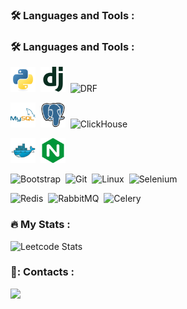 ### :hammer_and_wrench: Languages and Tools :
### :hammer_and_wrench: Languages and Tools :

<div id='technologies'>
  <img src='https://github.com/devicons/devicon/blob/master/icons/python/python-original.svg' title='Python' alt='Python' width='40px' height='40px'>&nbsp;
  <img src='https://github.com/devicons/devicon/blob/master/icons/django/django-plain.svg' title='Django' alt='Django' width='40px' height='40px'>&nbsp;
  <img src="https://www.django-rest-framework.org/img/logo.png" title="Django REST Framework" alt="DRF" width="40" height="40"/>&nbsp;

  <img src='https://github.com/devicons/devicon/blob/master/icons/mysql/mysql-original-wordmark.svg' title='MySQL' alt='MySQL' width='40px' height='40px'>&nbsp;
  <img src='https://github.com/devicons/devicon/blob/master/icons/postgresql/postgresql-original.svg' title='PostgreSQL' alt='PostgreSQL' width='40px' height='40px'>&nbsp;
  <img src='https://avatars.githubusercontent.com/u/33895241?s=200&v=4' title='ClickHouse' alt='ClickHouse' width='40' height='40'>&nbsp;

  <img src='https://github.com/devicons/devicon/blob/master/icons/docker/docker-original.svg' title='Docker' alt='Docker' width='40px' height='40px'>&nbsp;
  <img src='https://raw.githubusercontent.com/devicons/devicon/master/icons/nginx/nginx-original.svg' title='Nginx' alt='Nginx' width='40px' height='40px'>&nbsp;

  <img src='https://cdn.jsdelivr.net/gh/devicons/devicon/icons/bootstrap/bootstrap-original.svg' title='Bootstrap' alt='Bootstrap' width='40px' height='40px'>&nbsp;
  <img src='https://cdn.jsdelivr.net/gh/devicons/devicon/icons/git/git-original.svg' title='Git' alt='Git' width='40px' height='40px'>&nbsp;
  <img src='https://cdn.jsdelivr.net/gh/devicons/devicon/icons/linux/linux-original.svg' title='Linux' alt='Linux' width='40px' height='40px'>&nbsp;
  <img src='https://cdn.jsdelivr.net/gh/devicons/devicon/icons/selenium/selenium-original.svg' title='Selenium' alt='Selenium' width='40px' height='40px'>&nbsp;

  <img src="https://cdn.worldvectorlogo.com/logos/redis.svg" title="Redis" alt="Redis" width="40" height="40"/>&nbsp;
  <img src="https://upload.wikimedia.org/wikipedia/commons/7/7e/RabbitMQ_logo.svg" title="RabbitMQ" alt="RabbitMQ" width="80" height="30"/>&nbsp;
  <img src="https://cdn.worldvectorlogo.com/logos/celery-1.svg" title="Celery" alt="Celery" width="40" height="40"/>&nbsp;
</div>


### :fire: My Stats :


![Leetcode Stats](https://leetcard.jacoblin.cool/Gastinhaha?theme=default)


### 🔄: Contacts :
<a href='https://t.me/mc_gvozdeff' target="_blank" rel="noopener noreferrer"><img src='https://img.shields.io/badge/telegram-blue?style=plastic&logo=telegram&logoColor=white'></a>&nbsp;
